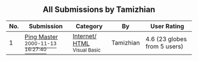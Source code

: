 ﻿<div align="center">

## All Submissions by Tamizhian

</div>

No.  | Submission | Category | By   | User Rating
---- | ---------- | -------- | ---- | -----------
1 | [Ping Master<br /><sup>2000-11-13 16:27:40</sup>](https://github.com/Planet-Source-Code/tamizhian-ping-master__1-12766) | [Internet/ HTML<br /><sup>Visual Basic</sup>](../ByCategory/internet-html__1-34.md) | Tamizhian | 4.6 (23 globes from 5 users)
